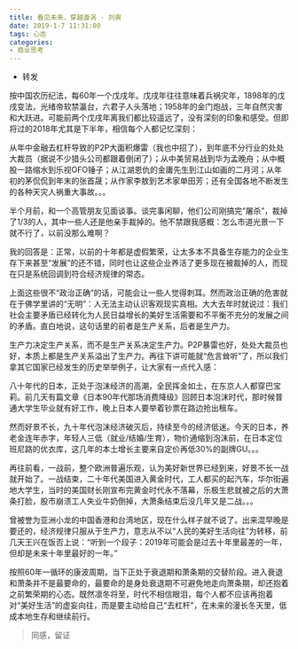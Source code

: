 ```yaml
---
title: 看见未来，穿越漩涡 - 刘爽  
date: 2019-1-7 11:31:00
tags: 心态
categories:
- 商业思考
---
```

+ 转发

按中国农历纪法，每60年一个戊戌年。戊戌年往往意味着兵祸灾年，1898年的戊戌变法，光绪帝软禁瀛台，六君子人头落地；1958年的金门炮战，三年自然灾害和大跃进。可能前两个戊戌年离我们都比较遥远了，没有深刻的印象和感受。但即将过的2018年尤其是下半年，相信每个人都记忆深刻：

从年中金融去杠杆导致的P2P大面积爆雷（我也中招了），到年底不分行业的处处大裁员（据说不少猎头公司都跟着倒闭了）；从中美贸易战到华为孟晚舟；从中概股一路缩水到乐视OFO锤子；从江湖恩仇的金庸先生到江山如画的二月河；从年初的茅侃侃到年末的张首晟；从作家李敖到艺术家单田芳；还有全国各地不断发生的各种天灾人祸重大事故。。。

半个月前，和一个高管朋友见面谈事。谈完事闲聊，他们公司刚搞完“屠杀”，裁掉了1/3的人，其中一些人还是他亲手裁掉的。他不禁跟我感概：怎么市道光景一下就不行了，以前没那么难啊？

我的回答是：正常，以前的十年都是虚假繁荣，让太多本不具备生存能力的企业生存下来甚至“发展”的还不错，同时也让这些企业养活了更多现在被裁掉的人，而现在只是系统回调到符合经济规律的常态。

上面这些很不“政治正确”的话，可能会让一些人觉得刺耳。然而政治正确的危害就在于佛学里讲的“无明”：人无法主动认识客观现实真相。大大去年时就说过：我们社会主要矛盾已经转化为人民日益增长的美好生活需要和不平衡不充分的发展之间的矛盾。直白地说，这句话里的前者是生产关系，后者是生产力。

生产力决定生产关系，而不是生产关系决定生产力。P2P暴雷也好，处处大裁员也好，本质上都是生产关系溢出了生产力。再往下讲可能就“危言耸听”了，所以我们拿其它国家已经发生的历史举举例子，让大家有一点代入感：

八十年代的日本，正处于泡沫经济的高潮，全民挥金如土，在东京人人都穿巴宝莉。前几天有篇文章《日本90年代那场消费降级》回顾日本泡沫时代，那时候普通大学生毕业就有好工作，晚上日本人要举着钞票在路边抢出租车。

然而好景不长，九十年代泡沫经济破灭后，持续至今的经济低迷。今天的日本，养老金连年赤字，年轻人三低（就业/结婚/生育），物价通缩到泡沫前，在日本定位班尼路的优衣库，这几年的本土增长主要来自定价再低30%的副牌GU。。。

再往前看，一战前，整个欧洲普遍乐观，认为美好新世界已经到来，好景不长一战就开始了。一战结束，二十年代美国进入黄金时代，工人都买的起汽车，华尔街遍地大学生，当时的美国财长刚宣布完黄金时代永不落幕，乐极生悲就被之后的大萧条打脸，股市崩溃工人失业牛奶倒掉，大萧条结束后没几年又是二战。。。

曾被誉为亚洲小龙的中国香港和台湾地区，现在什么样子就不说了。出来混早晚是要还的，经济规律只服从于生产力，意志从不以“人民的美好生活向往”为转移，前几天王兴在饭否上说：“听到一个段子：2019年可能会是过去十年里最差的一年，但却是未来十年里最好的一年。”

按照60年一循环的康波周期，当下正处于衰退期和萧条期的交替阶段。进入衰退和萧条并不是最要命的，最要命的是身处衰退期不可避免地走向萧条期，却还抱着之前繁荣期的心态。既然凛冬将至，时代不相信眼泪，每个人都不应该再抱着对“美好生活”的虚妄向往，而是要主动给自己“去杠杆”，在未来的漫长冬天里，低成本地生存和继续前行。

> 同感，留证